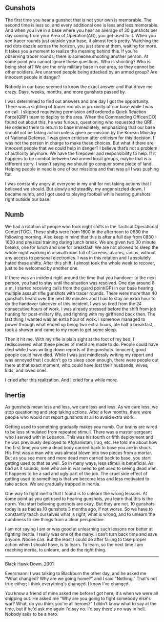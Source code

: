 ## Gunshots
The first time you hear a gunshot that is not your own is memorable. The second time is less so, and every additional one is less and less memorable. And when you live in a base where you hear an average of 30 gunshots per day coming from your Area of Operation(AO), you get used to it. When you see tracer rounds just outside your base, it almost feels pretty. Watching the red dots dazzle across the horizon, you just stare at them, waiting for more. It takes you a moment to realize the meaning behind this. If you’re observing tracer rounds, there is someone shooting another person. At some point you cannot ignore these questions. Who is shooting? Who is being shot at? We are the only military base in our area, so they cannot be other soldiers. Are unarmed people being attacked by an armed group? Are innocent people in danger?

Nobody in our base seemed to know the exact answer and that drove me crazy. Days, weeks, months, and more gunshots passed by.

I was determined to find out answers and one day I got the opportunity. There was a sighting of tracer rounds in proximity of our base while I was on call. I skipped requesting permission and ordered a Quick Reaction Force(QRF) team to deploy to the area. When the Commanding Officer(CO) found out about this, he was furious, questioning who requested the QRF. He ordered them to return to base immediately, emphasizing that our base should not be taking action unless given permission by the Korean Ministry of National Defense. I was given criticism after criticism for this decision. I was not the person in charge to make these choices. But what if there are innocent people that we could help in danger? I believe that’s not a problem of authority anymore. We have the firepower and responsibility to help. If it happens to be combat between two armed local groups, maybe that is a different story. I wasn’t saying we should go conquer some piece of land. Helping people in need is one of our missions and that was all I was pushing for.

I was constantly angry at everyone in my unit for not taking actions that I believed we should. But slowly and steadily, my anger sizzled down, I became numb, and I got used to playing football while hearing gunshots right outside our base.


## Numb
We had a rotation of people who took night shifts in the Tactical Operational Center(TOC). These shifts were from 1600 in the afternoon to 0830 the following morning. Also keep in mind that this is after a full day from 0830 - 1600 and physical training during lunch break. We are given two 30 minute breaks, one for lunch and one for breakfast. We are not allowed to sleep the whole night working in a small room full of screens, alarms, radios, without any access to personal electronics.
I was in this rotation and I absolutely hated these shifts. After this shift, I almost took the whole week to recover, just to be welcomed by another one.

If there was an incident right around the time that you handover to the next person, you had to stay until the situation was resolved. One day around 8 a.m, I started receiving calls from the guard point(GP) in our base hearing multiple assault rifle gunshots with tracer rounds. There were more than 40 gunshots heard over the next 30 minutes and I had to stay an extra hour to do the handover takeover of this incident. I was so tired from the 24 consecutive hours of work. I was already stressed before the shift from job hunting for post-military life, and fighting with my girlfriend back then. The last thing I wanted was an extra hour of work. I somehow managed to power through what ended up being two extra hours, ate half a breakfast, took a shower and came to my room to get some sleep.

Then it hit me. With my rifle in plain sight at the foot of my bed, I rediscovered what these pieces of metal are made to do. People could have died while I was writing down reports of the gunshots. Innocent, good people could have died. While I was just mindlessly writing my report and was annoyed that I couldn't go to sleep soon enough, there were people out there at that exact moment, who could have lost their husbands, wives, kids, and loved ones. 

I cried after this realization. And I cried for a while more.

## Inertia
As gunshots mean less and less, we care less and less. As we care less, we stop questioning and stop taking actions. After a few months, there were people who would not report gunshots at all to avoid extra work.

Getting used to something gradually makes you numb. Our brains are wired to be less stimulated from repeated stimuli. There was a master sergeant who I served with in Lebanon. This was his fourth or fifth deployment and he was previously deployed to Afghanistan, Iraq, etc. He told me about how the first time you see a dead body carried back to base you are in shock. His first was a man who was almost blown into two pieces from a mortar. But as you see more and more dead men carried back to base, you start getting used to that as well. So in many ways, less stimuli is beneficial. As bad as it sounds, men who are in war need to get used to seeing dead men. It happens to be a sad and ugly part of the job. The cruel side effect of getting used to something is that we become less and less motivated to take action. We are gradually trapped in inertia.

One way to fight inertia that I found is to unlearn the wrong lessons. At some point as you get used to hearing gunshots, you learn that this is the norm. You start believing gunshots are okay. But they are not. 10 gunshots today is as bad as 10 gunshots 3 months ago, if not worse. So we have to constantly teach ourselves what is right, what is wrong, and to unlearn the numbness to see things from a clear perspective.

I am not saying I am or was good at unlearning such lessons nor better at fighting inertia. I really was one of the many. I can’t turn back time and save anyone. Noone can. But the least I could do after failing to take proper action when I should have, is to learn. To learn, so the next time I am reaching inertia, to unlearn, and do the right thing.


<hr />
Black Hawk Down, 2001

Eversmann: I was talking to Blackburn the other day, and he asked me "What changed? Why are we going home?" and I said "Nothing." That's not true either; I think everything's changed. I know I've changed.

You know a friend of mine asked me before I got here; it's when we were all shipping out. He asked me "Why are you going to fight somebody else's war? What, do you think you're all heroes?" I didn't know what to say at the time, but if he'd ask me again I'd say no. I'd say there's no way in hell. Nobody asks to be a hero.